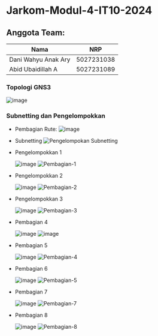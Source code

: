 # Jarkom-Modul-4-IT10-2024

## Anggota Team:

| Nama | NRP                    |
|---------------|---------------------------------|
| Dani Wahyu Anak Ary    | 5027231038 |
| Abid Ubaidillah A      | 5027231089 |

### Topologi GNS3
![image](https://github.com/user-attachments/assets/e650aa66-8c84-4796-9493-b064c9d786dc)

### Subnetting dan Pengelompokkan
- Pembagian Rute:
  ![image](https://github.com/user-attachments/assets/09399db1-95ac-4536-9c0c-11830ed39cbb)

- Subnetting
  ![Pengelompokan Subnetting](https://github.com/user-attachments/assets/558bf6d5-de2e-496a-9874-cb1806676d34)

- Pengelompokkan 1

  ![image](https://github.com/user-attachments/assets/01a11512-d0a2-4d03-af2d-a6abfb79b9de)
  ![Pembagian-1](https://github.com/user-attachments/assets/5695c158-14cd-45d3-abad-52db8028a3dd)

- Pengelompokkan 2

  ![image](https://github.com/user-attachments/assets/6b2ebed9-9d64-4c21-aecb-875a23b3d161)
  ![Pembagian-2](https://github.com/user-attachments/assets/abf7f9db-a2b8-4d04-a52b-958c74e4ea8f)

- Pengelompokkan 3

  ![image](https://github.com/user-attachments/assets/b834129d-4546-4d25-81b3-547aa4b65383)
  ![Pembagian-3](https://github.com/user-attachments/assets/1e0d9f15-a8f3-4fb5-be28-14d3e23b8bad)

- Pembagian 4
  
  ![image](https://github.com/user-attachments/assets/d30ce302-5dae-479c-9074-7c39ede1eef2)
  ![image](https://github.com/user-attachments/assets/099dd920-5246-4a30-9899-08aec915c2c1)


- Pembagian 5
  
  ![image](https://github.com/user-attachments/assets/a4f75739-2ca5-494f-95cb-e39017659b84)
  ![Pembagian-4](https://github.com/user-attachments/assets/ab9b26d7-16b1-4637-a909-cf1cfba522cc)

- Pembagian 6

  ![image](https://github.com/user-attachments/assets/90171371-be9e-40d8-9012-71c12ed5d53e)
  ![Pembagian-5](https://github.com/user-attachments/assets/e4a06189-c9ba-40d7-9d7a-10b5ec9379b8)

- Pembagian 7
  
  ![image](https://github.com/user-attachments/assets/319ef080-4820-4343-88bb-a06896f1b7a5)
  ![Pembagian-7](https://github.com/user-attachments/assets/78991150-d070-44c0-91f2-7d690dcbc736)

- Pembagian 8

  ![image](https://github.com/user-attachments/assets/7da3456e-e997-4499-99c7-ad5495bca136)
  ![Pembagian-8](https://github.com/user-attachments/assets/32b85742-d208-4097-9b13-fd9a97011ff9)

